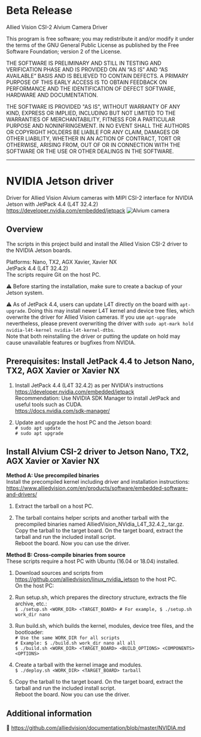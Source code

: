 # Beta Release

Allied Vision CSI-2 Alvium Camera Driver

This program is free software; you may redistribute it and/or modify
it under the terms of the GNU General Public License as published by
the Free Software Foundation; version 2 of the License.

THE SOFTWARE IS PRELIMINARY AND STILL IN TESTING AND VERIFICATION PHASE AND IS PROVIDED ON AN “AS IS” AND “AS AVAILABLE” BASIS AND IS BELIEVED TO CONTAIN DEFECTS.
A PRIMARY PURPOSE OF THIS EARLY ACCESS IS TO OBTAIN FEEDBACK ON PERFORMANCE AND THE IDENTIFICATION OF DEFECT SOFTWARE, HARDWARE AND DOCUMENTATION.

THE SOFTWARE IS PROVIDED "AS IS", WITHOUT WARRANTY OF ANY KIND,
EXPRESS OR IMPLIED, INCLUDING BUT NOT LIMITED TO THE WARRANTIES OF
MERCHANTABILITY, FITNESS FOR A PARTICULAR PURPOSE AND
NONINFRINGEMENT. IN NO EVENT SHALL THE AUTHORS OR COPYRIGHT HOLDERS
BE LIABLE FOR ANY CLAIM, DAMAGES OR OTHER LIABILITY, WHETHER IN AN
ACTION OF CONTRACT, TORT OR OTHERWISE, ARISING FROM, OUT OF OR IN
CONNECTION WITH THE SOFTWARE OR THE USE OR OTHER DEALINGS IN THE
SOFTWARE.

---

# NVIDIA Jetson driver

Driver for Allied Vision Alvium cameras with MIPI CSI-2 interface for NVIDIA Jetson with JetPack 4.4 (L4T 32.4.2)     
https://developer.nvidia.com/embedded/jetpack
![Alvium camera](https://cdn.alliedvision.com/fileadmin/content/images/cameras/Alvium/various/alvium-cameras-models.png)

## Overview

The scripts in this project build and install the Allied Vision CSI-2 driver to the NVIDIA Jetson boards.

Platforms: Nano, TX2, AGX Xavier, Xavier NX    
JetPack 4.4 (L4T 32.4.2)  
The scripts require Git on the host PC.

:warning: Before starting the installation, make sure to create a backup of your Jetson system.  

:warning: As of JetPack 4.4, users can update L4T directly on the board with `apt-upgrade`. Doing this may install newer L4T kernel and device tree files, which overwrite the driver for Allied Vision cameras.
If you use `apt-upgrade` nevertheless, please prevent overwriting the driver with `sudo apt-mark hold nvidia-l4t-kernel nvidia-l4t-kernel-dtbs`.  
Note that both reinstalling the driver or putting the update on hold may cause unavailable features or bugfixes from NVIDIA.

## Prerequisites: Install JetPack 4.4 to Jetson Nano, TX2, AGX Xavier or Xavier NX
 
1. Install JetPack 4.4 (L4T 32.4.2) as per NVIDIA's instructions https://developer.nvidia.com/embedded/jetpack   
    Recommendation: Use NVIDIA SDK Manager to install JetPack and useful tools such as CUDA.   
    https://docs.nvidia.com/sdk-manager/  
	
2. Update and upgrade the host PC and the Jetson board:   
   `# sudo apt update`   
   `# sudo apt upgrade`

## Install Alvium CSI-2 driver to Jetson Nano, TX2, AGX Xavier or Xavier NX

 **Method A: Use precompiled binaries**   
  Install the precompiled kernel including driver and installation instructions:   
  https://www.alliedvision.com/en/products/software/embedded-software-and-drivers/

  1. Extract the tarball on a host PC.

  2. The tarball contains helper scripts and another tarball with the precompiled binaries named AlliedVision_NVidia_L4T_32.4.2_<git-rev>.tar.gz.   
     Copy the tarball to the target board. On the target board, extract the tarball and run the included install script.   
     Reboot the board. Now you can use the driver. 

 **Method B: Cross-compile binaries from source**    
  These scripts require a host PC with Ubuntu (16.04 or 18.04) installed.

  1. Download sources and scripts from https://github.com/alliedvision/linux_nvidia_jetson to the host PC.   
     On the host PC:
    
  2. Run setup.sh, which prepares the directory structure, extracts the file archive, etc.:   
     `$ ./setup.sh <WORK_DIR> <TARGET_BOARD> # For example, $ ./setup.sh work_dir nano` 
	 
  3. Run build.sh, which builds the kernel, modules, device tree files, and the bootloader:   
     `# Use the same WORK_DIR for all scripts`   
     `# Example: $ ./build.sh work_dir nano all all`   
     `$ ./build.sh <WORK_DIR> <TARGET_BOARD> <BUILD_OPTIONS> <COMPONENTS> <OPTIONS>`    
	 
  4. Create a tarball with the kernel image and modules.   
     `$ ./deploy.sh <WORK_DIR> <TARGET_BOARD> tarball`
		 
  5. Copy the tarball to the target board. On the target board, extract the tarball and run the included install script.   
     Reboot the board. Now you can use the driver. 

 ## Additional information
 :open_book:
 https://github.com/alliedvision/documentation/blob/master/NVIDIA.md

